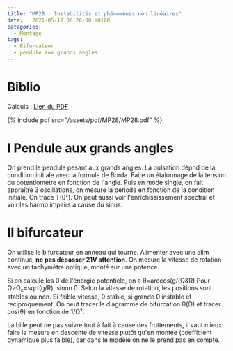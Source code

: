 ```yaml
---
title: "MP28 : Instabilités et phénomènes non linéaires"
date:   2021-05-17 08:26:00 +0100
categories:
  - Montage
tags:
  - Bifurcateur
  - pendule aux grands angles
---
```

# Biblio



Calculs : [Lien du PDF](/assets/pdf/MP28/MP28.pdf)

{% include pdf src="/assets/pdf/MP28/MP28.pdf" %}

# I Pendule aux grands angles
On prend le pendule pesant aux grands angles. La pulsation dépnd de la condition initiale avec la formule de Borda. Faire un étalonnage de la tension du potentiomètre en fonction de l'angle. Puis en mode single, on fait appraître 3 oscillations, on mesure la période en fonction de la condition initiale. On trace T(&theta;²). On peut aussi voir l'enrichississement spectral et voir les harmo impairs à cause du sinus. 

# II bifurcateur

On utilise le bifurcateur en anneau qui tourne. Alimenter avec une alim continue, **ne pas dépasser 21V attention**. On mesure la vitesse de rotation avec un tachymètre optique, monté sur une potence. 

Si on calcule les 0 de l'énergie potentiele, on a &theta;=arccos(g/(&Omega;&R) Pour &Omega;>&Omega;<sub>c</sub>=sqrt(g/R), sinon 0. Selon la vitesse de rotation, les positions sont stables ou non. Si faible vitesse, 0 stable, si grande 0 instable et reciproquement. On peut tracer le diagramme de bifurcation &theta;(&Omega;) et tracer cos(&theta;) en fonction de 1/&Omega;². 

La bille peut ne pas suivre tout à fait à cause des frottements, il vaut mieux faire la mesure en descente de vitesse plutôt qu'en montée (coefficient dynamique plus faible), car dans le modèle on ne le prend pas en compte.
